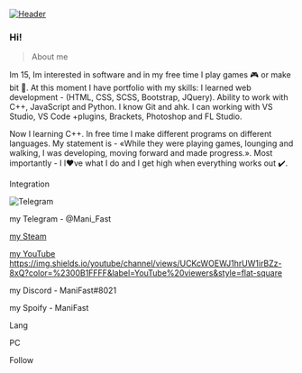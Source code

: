 [![Header](https://github.com/Stas-inside/Stas-inside/blob/main/assets/header.png)](https://www.youtube.com/watch?v=uykVCZpi7SU&ab_channel=JohnDodd)

### Hi!

>About me

Im 15, Im interested in software and in my free time I play games 🎮 or make bit 🎵.
At this moment I have portfolio with my skills:
	I learned web development - (HTML, CSS, SCSS, Bootstrap, JQuery).
	Ability to work with C++, JavaScript and Python.
	I know Git and ahk.
	I can working with VS Studio, VS Code +plugins, Brackets, Photoshop and FL Studio.
	
Now I learning C++. In free time I make different programs on different languages.
My statement is - «While they were playing games, lounging and walking, I was developing, moving forward and made progress.».
Most importantly - I l❤️ve what I do and I get high when everything works out ✔️.

Integration

![Telegram](https://img.shields.io/static/v1?label=Telegram&message=@Mani_Fast&color=red)

my Telegram - @Mani_Fast

[my Steam](steamcommunity.com/id/manifast/)

[my YouTube](steamcommunity.com/id/manifast/)
https://img.shields.io/youtube/channel/views/UCKcWOEWJ1hrUW1irBZz-8xQ?color=%2300B1FFFF&label=YouTube%20viewers&style=flat-square

my Discord  - ManiFast#8021

my Spoify   - ManiFast


Lang

PC

Follow
